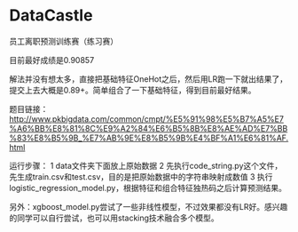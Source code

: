 # DataCastle
员工离职预测训练赛（练习赛）

目前最好成绩是0.90857

解法并没有想太多，直接把基础特征OneHot之后，然后用LR跑一下就出结果了，提交上去大概是0.89+。简单组合了一下基础特征，得到目前最好结果。

题目链接：http://www.pkbigdata.com/common/cmpt/%E5%91%98%E5%B7%A5%E7%A6%BB%E8%81%8C%E9%A2%84%E6%B5%8B%E8%AE%AD%E7%BB%83%E8%B5%9B_%E7%AB%9E%E8%B5%9B%E4%BF%A1%E6%81%AF.html

运行步骤：
1 data文件夹下面放上原始数据
2 先执行code_string.py这个文件，先生成train.csv和test.csv，目的是把原始数据中的字符串映射成数值
3 执行logistic_regression_model.py，根据特征和组合特征独热码之后计算预测结果。

另外：xgboost_model.py尝试了一些非线性模型，不过效果都没有LR好。感兴趣的同学可以自行尝试，也可以用stacking技术融合多个模型。




